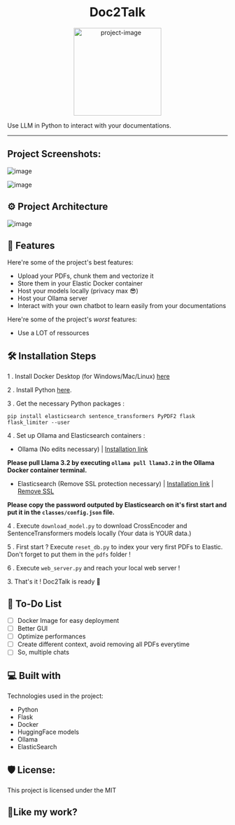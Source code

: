 <h1 align="center" id="title">Doc2Talk</h1>

<p align="center"><img src="https://cdn.icon-icons.com/icons2/4042/PNG/512/bot_smile_robot_robo_chatbot_assistant_advisor_icon_256844.png" alt="project-image" width="200"></p>

<p id="description">Use LLM in Python to interact with your documentations.</p>

---


<h2>Project Screenshots:</h2>

![image](https://github.com/user-attachments/assets/5ccacb5b-3a82-40fa-8284-796afa7ebc3d)

![image](https://github.com/user-attachments/assets/d94efb12-6219-4a1b-9b4f-f511daefbe30)


<h2>⚙ Project Architecture</h2>

![image](https://github.com/user-attachments/assets/f5efdedb-3937-4936-8329-d41fc6053e04)


<h2>🧐 Features</h2>

Here're some of the project's best features:

*   Upload your PDFs, chunk them and vectorize it
*   Store them in your Elastic Docker container
*   Host your models locally (privacy max 😎)
*   Host your Ollama server
*   Interact with your own chatbot to learn easily from your documentations

Here're some of the project's <i>worst</i> features:

*   Use a LOT of ressources

<h2>🛠️ Installation Steps</h2>

1 . Install Docker Desktop (for Windows/Mac/Linux) <a href="https://www.docker.com/products/docker-desktop/">here</a>

2 . Install Python <a href="https://www.python.org/downloads/">here</a>.

3 . Get the necessary Python packages :

```pip install elasticsearch sentence_transformers PyPDF2 flask flask_limiter --user```

4 . Set up Ollama and Elasticsearch containers :

- Ollama (No edits necessary) | 
<a href="https://hub.docker.com/r/ollama/ollama" target="_blank">Installation link</a>

**Please pull Llama 3.2 by executing ```ollama pull llama3.2``` in the Ollama Docker container terminal.**

- Elasticsearch (Remove SSL protection necessary) | 
<a href="https://www.elastic.co/guide/en/elasticsearch/reference/current/docker.html" target="_blank">Installation link</a> | 
<a href="https://dev.to/wangpin34/how-to-disable-ssl-authencation-of-elasticsearch-46je" target="_blank">Remove SSL</a>

**Please copy the password outputed by Elasticsearch on it's first start and put it in the ```classes/config.json``` file.**

4 . Execute ```download_model.py``` to download CrossEncoder and SentenceTransformers models locally (Your data is YOUR data.)

5 . First start ? Execute ```reset_db.py``` to index your very first PDFs to Elastic. Don't forget to put them in the ```pdfs``` folder !

6 . Execute ```web_server.py``` and reach your local web server !


<p>3. That's it ! Doc2Talk is ready 🕺</p>

<h2>📃 To-Do List</h2>

- [ ] Docker Image for easy deployment
- [ ] Better GUI
- [ ] Optimize performances
- [ ] Create different context, avoid removing all PDFs everytime
- [ ] So, multiple chats

<h2>💻 Built with</h2>

Technologies used in the project:

*   Python
*   Flask
*   Docker
*   HuggingFace models
*   Ollama
*   ElasticSearch

<h2>🛡️ License:</h2>

This project is licensed under the MIT

<h2>💖Like my work?</h2>
